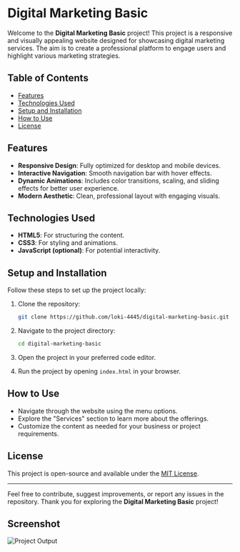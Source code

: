 # Digital Marketing Basic

Welcome to the **Digital Marketing Basic** project! This project is a responsive and visually appealing website designed for showcasing digital marketing services. The aim is to create a professional platform to engage users and highlight various marketing strategies.

## Table of Contents
- [Features](#features)
- [Technologies Used](#technologies-used)
- [Setup and Installation](#setup-and-installation)
- [How to Use](#how-to-use)
- [License](#license)

## Features
- **Responsive Design**: Fully optimized for desktop and mobile devices.
- **Interactive Navigation**: Smooth navigation bar with hover effects.
- **Dynamic Animations**: Includes color transitions, scaling, and sliding effects for better user experience.
- **Modern Aesthetic**: Clean, professional layout with engaging visuals.

## Technologies Used
- **HTML5**: For structuring the content.
- **CSS3**: For styling and animations.
- **JavaScript (optional)**: For potential interactivity.

## Setup and Installation
Follow these steps to set up the project locally:

1. Clone the repository:
   ```bash
   git clone https://github.com/loki-4445/digital-marketing-basic.git
   ```

2. Navigate to the project directory:
   ```bash
   cd digital-marketing-basic
   ```

3. Open the project in your preferred code editor.

4. Run the project by opening `index.html` in your browser.

## How to Use
- Navigate through the website using the menu options.
- Explore the "Services" section to learn more about the offerings.
- Customize the content as needed for your business or project requirements.

## License
This project is open-source and available under the [MIT License](LICENSE).

---

Feel free to contribute, suggest improvements, or report any issues in the repository. Thank you for exploring the **Digital Marketing Basic** project!
## Screenshot
![Project Output](./)

